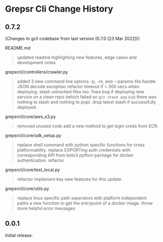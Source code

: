 # Grepsr Cli Change History

## 0.7.2
{Changes to gcli codebase from last version (0.7.0 [23 Mar 2022])}

README.md
> updated readme highlighting new features, edge cases and development notes

grepsrcli/controllers/crawler.py
> added 3 new command line options -p, -m, and --params-file
> handle JSON decode exception
> refactor
> timeout if > 300 secs when deploying.
> stash untracked files too. fixes bug if deploying new service on a clean repo (which failed on `git stash pop` cuz there was nothing to stash and nothing to pop).
> drop latest stash if successfully deployed.

grepsrcli/core/aws_s3.py
> removed unused code
> add a new method to get login creds from ECR.

grepsrcli/core/sdk_setup.py
> replace shell command with python specific functions for cross platformability.
> replace EXPORTing auth credentials with corresponding API from boto3 python package for docker authentication.
> refactor

grepsrcli/core/test_local.py
> refactor
> implement key new features for this update.

grepsrcli/core/utils.py
> replace linux specific path seperators with platform independent paths
> a new function to get the entrypoint of a docker image.
> throw more helpful error messages

## 0.0.1

Initial release.
